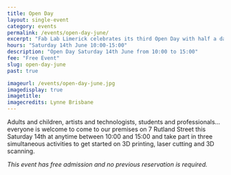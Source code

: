```yaml
---
title: Open Day
layout: single-event
category: events
permalink: /events/open-day-june/
excerpt: "Fab Lab Limerick celebrates its third Open Day with half a day of tutorials and activities on 3D printing, 3D scanning and laser cutting. Everyone is welcome!"
hours: "Saturday 14th June 10:00-15:00"
description: "Open Day Saturday 14th June from 10:00 to 15:00"
fee: "Free Event"
slug: open-day-june
past: true

imageurl: /events/open-day-june.jpg
imagedisplay: true
imagetitle: 
imagecredits: Lynne Brisbane
---
```


Adults and children, artists and technologists, students and professionals… everyone is welcome to come to our premises on 7 Rutland Street this Saturday 14th at anytime between 10:00 and 15:00 and take part in three simultaneous activities to get started on 3D printing, laser cutting and 3D scanning.

*This event has free admission and no previous reservation is required.*